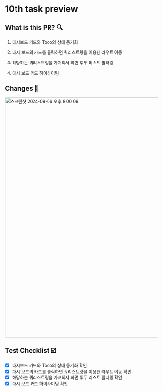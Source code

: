 # 10th task preview

## What is this PR? 🔍

1. 대시보드 카드와 Todo의 상태 동기화

2. 대시 보드의 카드를 클릭하면 쿼리스트링을 이용한 라우트 이동

3. 해당하는 쿼리스트링을 가져와서 화면 투두 리스트 필터링

4. 대시 보드 카드 하이라이팅

## Changes 📝
<img width="792" alt="스크린샷 2024-09-06 오후 8 00 09" src="https://github.com/user-attachments/assets/82c24ac8-2e1f-44b9-9bc3-38803e303566">

## Test Checklist ☑️

- [x] 대시보드 카드와 Todo의 상태 동기화 확인
- [x] 대시 보드의 카드를 클릭하면 쿼리스트링을 이용한 라우트 이동 확인
- [x] 해당하는 쿼리스트링을 가져와서 화면 투두 리스트 필터링 확인
- [x] 대시 보드 카드 하이라이팅 확인
